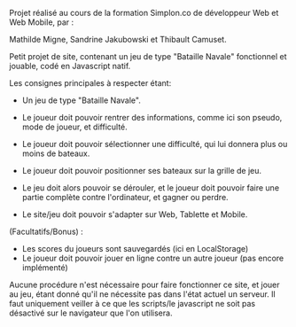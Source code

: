 Projet réalisé au cours de la formation Simplon.co de développeur Web et Web Mobile, par :

Mathilde Migne, 
Sandrine Jakubowski 
et Thibault Camuset. 




Petit projet de site, contenant un jeu de type "Bataille Navale" fonctionnel et jouable, codé en Javascript natif.




Les consignes principales à respecter étant:

- Un jeu de type "Bataille Navale".
- Le joueur doit pouvoir rentrer des informations, comme ici son pseudo, mode de joueur, et difficulté.
- Le joueur doit pouvoir sélectionner une difficulté, qui lui donnera plus ou moins de bateaux.
- Le joueur doit pouvoir positionner ses bateaux sur la grille de jeu.
- Le jeu doit alors pouvoir se dérouler, et le joueur doit pouvoir faire une partie complète contre l'ordinateur, et gagner ou perdre.

- Le site/jeu doit pouvoir s'adapter sur Web, Tablette et Mobile.

(Facultatifs/Bonus) :
- Les scores du joueurs sont sauvegardés (ici en LocalStorage)
- Le joueur doit pouvoir jouer en ligne contre un autre joueur (pas encore implémenté)





Aucune procédure n'est nécessaire pour faire fonctionner ce site, et jouer au jeu, étant donné qu'il ne nécessite pas dans l'état actuel un serveur.
Il faut uniquement veiller à ce que les scripts/le javascript ne soit pas désactivé sur le navigateur que l'on utilisera.




